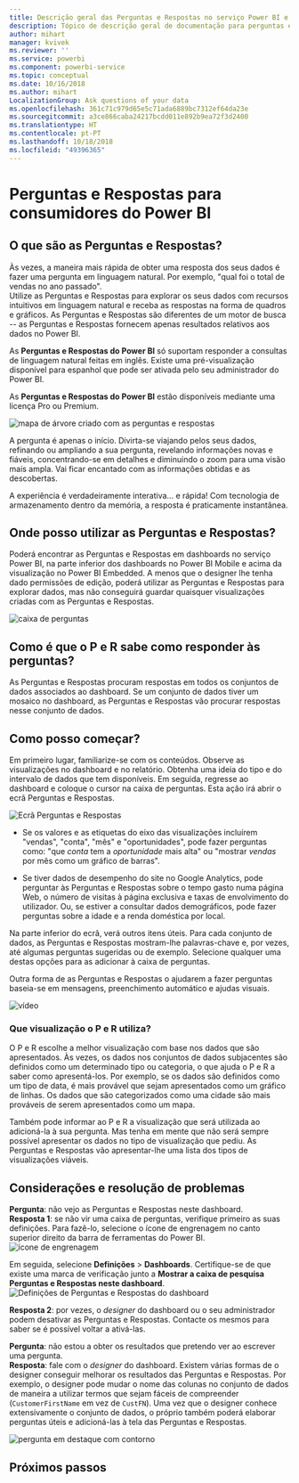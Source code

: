 ```yaml
---
title: Descrição geral das Perguntas e Respostas no serviço Power BI e no Desktop
description: Tópico de descrição geral de documentação para perguntas e respostas sobre linguagem natural em consultas do Power BI.
author: mihart
manager: kvivek
ms.reviewer: ''
ms.service: powerbi
ms.component: powerbi-service
ms.topic: conceptual
ms.date: 10/16/2018
ms.author: mihart
LocalizationGroup: Ask questions of your data
ms.openlocfilehash: 361c71c979d65e5c71ada6889bc7312ef64da23e
ms.sourcegitcommit: a3ce866caba24217bcdd011e892b9ea72f3d2400
ms.translationtype: HT
ms.contentlocale: pt-PT
ms.lasthandoff: 10/18/2018
ms.locfileid: "49396365"
---
```

# <a name="qa-for-power-bi-consumers"></a>Perguntas e Respostas para **consumidores** do Power BI
## <a name="what-is-qa"></a>O que são as Perguntas e Respostas?
Às vezes, a maneira mais rápida de obter uma resposta dos seus dados é fazer uma pergunta em linguagem natural. Por exemplo, "qual foi o total de vendas no ano passado".  
Utilize as Perguntas e Respostas para explorar os seus dados com recursos intuitivos em linguagem natural e receba as respostas na forma de quadros e gráficos. As Perguntas e Respostas são diferentes de um motor de busca -- as Perguntas e Respostas fornecem apenas resultados relativos aos dados no Power BI.

As **Perguntas e Respostas do Power BI** só suportam responder a consultas de linguagem natural feitas em inglês. Existe uma pré-visualização disponível para espanhol que pode ser ativada pelo seu administrador do Power BI.

As **Perguntas e Respostas do Power BI** estão disponíveis mediante uma licença Pro ou Premium. 
>

![mapa de árvore criado com as perguntas e respostas](media/end-user-q-and-a/power-bi-qna.png)

A pergunta é apenas o início.  Divirta-se viajando pelos seus dados, refinando ou ampliando a sua pergunta, revelando informações novas e fiáveis, concentrando-se em detalhes e diminuindo o zoom para uma visão mais ampla. Vai ficar encantado com as informações obtidas e as descobertas.

A experiência é verdadeiramente interativa... e rápida! Com tecnologia de armazenamento dentro da memória, a resposta é praticamente instantânea.

## <a name="where-can-i-use-qa"></a>Onde posso utilizar as Perguntas e Respostas?
Poderá encontrar as Perguntas e Respostas em dashboards no serviço Power BI, na parte inferior dos dashboards no Power BI Mobile e acima da visualização no Power BI Embedded. A menos que o designer lhe tenha dado permissões de edição, poderá utilizar as Perguntas e Respostas para explorar dados, mas não conseguirá guardar quaisquer visualizações criadas com as Perguntas e Respostas.

![caixa de perguntas](media/end-user-q-and-a/powerbi-qna.png)

## <a name="how-does-qa-know-how-to-answer-questions"></a>Como é que o P e R sabe como responder às perguntas?
As Perguntas e Respostas procuram respostas em todos os conjuntos de dados associados ao dashboard. Se um conjunto de dados tiver um mosaico no dashboard, as Perguntas e Respostas vão procurar respostas nesse conjunto de dados. 

## <a name="how-do-i-start"></a>Como posso começar?
Em primeiro lugar, familiarize-se com os conteúdos. Observe as visualizações no dashboard e no relatório. Obtenha uma ideia do tipo e do intervalo de dados que tem disponíveis. Em seguida, regresse ao dashboard e coloque o cursor na caixa de perguntas. Esta ação irá abrir o ecrã Perguntas e Respostas.

![Ecrã Perguntas e Respostas](media/end-user-q-and-a/power-bi-qna-screen.png) 

* Se os valores e as etiquetas do eixo das visualizações incluírem "vendas", "conta", "mês" e "oportunidades", pode fazer perguntas como: "que *conta* tem a *oportunidade* mais alta" ou "mostrar *vendas* por mês como um gráfico de barras".

* Se tiver dados de desempenho do site no Google Analytics, pode perguntar às Perguntas e Respostas sobre o tempo gasto numa página Web, o número de visitas à página exclusiva e taxas de envolvimento do utilizador. Ou, se estiver a consultar dados demográficos, pode fazer perguntas sobre a idade e a renda doméstica por local.

Na parte inferior do ecrã, verá outros itens úteis. Para cada conjunto de dados, as Perguntas e Respostas mostram-lhe palavras-chave e, por vezes, até algumas perguntas sugeridas ou de exemplo. Selecione qualquer uma destas opções para as adicionar à caixa de perguntas. 

Outra forma de as Perguntas e Respostas o ajudarem a fazer perguntas baseia-se em mensagens, preenchimento automático e ajudas visuais. 

![vídeo](media/end-user-q-and-a/qa.gif) 


### <a name="which-visualization-does-qa-use"></a>Que visualização o P e R utiliza?
O P e R escolhe a melhor visualização com base nos dados que são apresentados. Às vezes, os dados nos conjuntos de dados subjacentes são definidos como um determinado tipo ou categoria, o que ajuda o P e R a saber como apresentá-los. Por exemplo, se os dados são definidos como um tipo de data, é mais provável que sejam apresentados como um gráfico de linhas. Os dados que são categorizados como uma cidade são mais prováveis de serem apresentados como um mapa.

Também pode informar ao P e R a visualização que será utilizada ao adicioná-la à sua pergunta. Mas tenha em mente que não será sempre possível apresentar os dados no tipo de visualização que pediu. As Perguntas e Respostas vão apresentar-lhe uma lista dos tipos de visualizações viáveis.

## <a name="considerations-and-troubleshooting"></a>Considerações e resolução de problemas
**Pergunta**: não vejo as Perguntas e Respostas neste dashboard.    
**Resposta 1**: se não vir uma caixa de perguntas, verifique primeiro as suas definições. Para fazê-lo, selecione o ícone de engrenagem no canto superior direito da barra de ferramentas do Power BI.   
![ícone de engrenagem](media/end-user-q-and-a/power-bi-settings.png)

Em seguida, selecione **Definições** > **Dashboards**. Certifique-se de que existe uma marca de verificação junto a **Mostrar a caixa de pesquisa Perguntas e Respostas neste dashboard**.
![Definições de Perguntas e Respostas do dashboard](media/end-user-q-and-a/power-bi-turn-on.png)  


**Resposta 2**: por vezes, o *designer* do dashboard ou o seu administrador podem desativar as Perguntas e Respostas. Contacte os mesmos para saber se é possível voltar a ativá-las.   

**Pergunta**: não estou a obter os resultados que pretendo ver ao escrever uma pergunta.    
**Resposta**: fale com o *designer* do dashboard. Existem várias formas de o designer conseguir melhorar os resultados das Perguntas e Respostas. Por exemplo, o designer pode mudar o nome das colunas no conjunto de dados de maneira a utilizar termos que sejam fáceis de compreender (`CustomerFirstName` em vez de `CustFN`). Uma vez que o designer conhece extensivamente o conjunto de dados, o próprio também poderá elaborar perguntas úteis e adicioná-las à tela das Perguntas e Respostas.

![pergunta em destaque com contorno](media/end-user-q-and-a/power-bi-featured-q.png)

## <a name="next-steps"></a>Próximos passos

